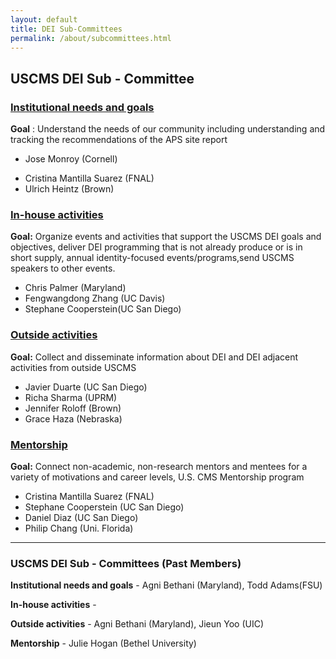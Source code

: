 ```yaml
---
layout: default
title: DEI Sub-Committees
permalink: /about/subcommittees.html
---
```


## USCMS DEI Sub - Committee


### [Institutional needs and goals](/inst_needs.html)
**Goal** : Understand the needs of our community including understanding and tracking the recommendations of the APS site report<br/>
<!-- -  Agni Bethani (Maryland) -->
- Jose Monroy (Cornell)
<!-- - Jim Hirschaeur (FNAL) -->
<!-- -  Todd Adams(FSU) -->
- Cristina Mantilla Suarez (FNAL)
- Ulrich Heintz (Brown)

### [In-house activities](/inhouse.html)
**Goal:** Organize events and activities that support the USCMS DEI goals and objectives, deliver DEI programming that is not already produce or is in short supply, annual identity-focused events/programs,send USCMS speakers to other events.
<br/>
- Chris Palmer (Maryland)
- Fengwangdong Zhang (UC Davis)
- Stephane Cooperstein(UC San Diego)

### [Outside activities](/outside.html)
<!-- - Agni Bethani (Maryland) -->
<!-- - Jieun Yoo (UIC) -->
**Goal:** Collect and disseminate information about DEI and DEI adjacent activities from outside USCMS<br/>
- Javier Duarte (UC San Diego)
- Richa Sharma (UPRM)
- Jennifer Roloff (Brown)
- Grace Haza (Nebraska)

### [Mentorship](/mentorship.html)
**Goal:** Connect non-academic, non-research mentors and mentees for a variety of motivations and career levels, U.S. CMS Mentorship program<br/>
- Cristina Mantilla Suarez (FNAL)
- Stephane Cooperstein (UC San Diego)
- Daniel Diaz (UC San Diego)
- Philip Chang (Uni. Florida)
  
--- 

### USCMS DEI Sub - Committees (Past Members)

 **Institutional needs and goals** - Agni Bethani (Maryland), Todd Adams(FSU)
<!-- -  Jose Monroy (Cornell) -->
<!-- -  Jim Hirschaeur (FNAL) -->
<!-- -  -->
<!-- -  Cristina Mantilla Suarez (FNAL) -->
<!-- -  Ulrich Heintz (Brown) -->

**In-house activities** -

<!-- -  Chris Palmer (Maryland)
-  Fengwangdong Zhang (UC Davis)
-  Stephane Cooperstein(UC San Diego) -->

**Outside activities** - Agni Bethani (Maryland), Jieun Yoo (UIC)
 <!-- Javier Duarte (UC San Diego) -->
<!-- - Richa Sharma (UPRM) -->
<!-- - Jennifer Roloff (Brown) -->
<!-- - Grace Haza (Nebraska)  -->


**Mentorship** - Julie Hogan (Bethel University)

<!-- -  Cristina Mantilla Suarez (FNAL)
-  Stephane Cooperstein (UC San Diego)
-  Daniel Diaz (UC San Diego)
-  Philip Chang (Uni. Florida) -->

